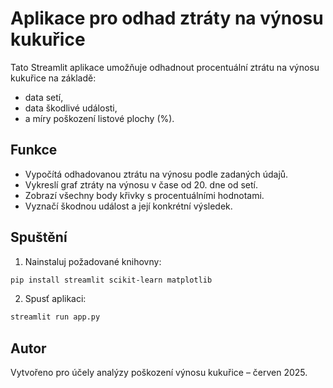 # Aplikace pro odhad ztráty na výnosu kukuřice

Tato Streamlit aplikace umožňuje odhadnout procentuální ztrátu na výnosu kukuřice na základě:
- data setí,
- data škodlivé události,
- a míry poškození listové plochy (%).

## Funkce
- Vypočítá odhadovanou ztrátu na výnosu podle zadaných údajů.
- Vykreslí graf ztráty na výnosu v čase od 20. dne od setí.
- Zobrazí všechny body křivky s procentuálními hodnotami.
- Vyznačí škodnou událost a její konkrétní výsledek.

## Spuštění

1. Nainstaluj požadované knihovny:

```bash
pip install streamlit scikit-learn matplotlib
```

2. Spusť aplikaci:

```bash
streamlit run app.py
```

## Autor
Vytvořeno pro účely analýzy poškození výnosu kukuřice – červen 2025.
